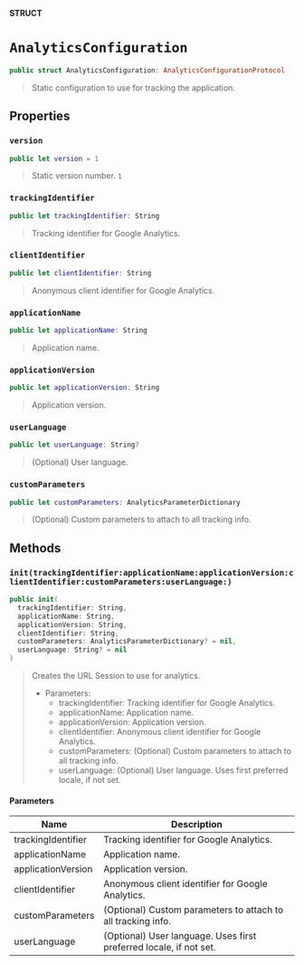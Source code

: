 **STRUCT**

# `AnalyticsConfiguration`

```swift
public struct AnalyticsConfiguration: AnalyticsConfigurationProtocol
```

> Static configuration to use for tracking the application.

## Properties
### `version`

```swift
public let version = 1
```

> Static version number. `1`

### `trackingIdentifier`

```swift
public let trackingIdentifier: String
```

> Tracking identifier for Google Analytics.

### `clientIdentifier`

```swift
public let clientIdentifier: String
```

> Anonymous client identifier for Google Analytics.

### `applicationName`

```swift
public let applicationName: String
```

> Application name.

### `applicationVersion`

```swift
public let applicationVersion: String
```

> Application version.

### `userLanguage`

```swift
public let userLanguage: String?
```

> (Optional) User language.

### `customParameters`

```swift
public let customParameters: AnalyticsParameterDictionary
```

> (Optional) Custom parameters to attach to all tracking info.

## Methods
### `init(trackingIdentifier:applicationName:applicationVersion:clientIdentifier:customParameters:userLanguage:)`

```swift
public init(
  trackingIdentifier: String,
  applicationName: String,
  applicationVersion: String,
  clientIdentifier: String,
  customParameters: AnalyticsParameterDictionary? = nil,
  userLanguage: String? = nil
)
```

> Creates the URL Session to use for analytics.
> - Parameters:
>   - trackingIdentifier: Tracking identifier for Google Analytics.
>   - applicationName: Application name.
>   - applicationVersion: Application version.
>   - clientIdentifier: Anonymous client identifier for Google Analytics.
>   - customParameters: (Optional) Custom parameters to attach to all tracking info.
>   - userLanguage: (Optional) User language. Uses first preferred locale, if not set.

#### Parameters

| Name | Description |
| ---- | ----------- |
| trackingIdentifier | Tracking identifier for Google Analytics. |
| applicationName | Application name. |
| applicationVersion | Application version. |
| clientIdentifier | Anonymous client identifier for Google Analytics. |
| customParameters | (Optional) Custom parameters to attach to all tracking info. |
| userLanguage | (Optional) User language. Uses first preferred locale, if not set. |